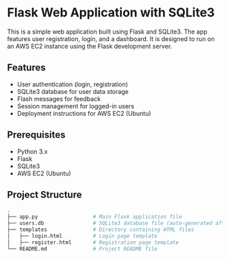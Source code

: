 # Flask Web Application with SQLite3

This is a simple web application built using Flask and SQLite3. The app features user registration, login, and a dashboard. It is designed to run on an AWS EC2 instance using the Flask development server.

## Features

- User authentication (login, registration)
- SQLite3 database for user data storage
- Flash messages for feedback
- Session management for logged-in users
- Deployment instructions for AWS EC2 (Ubuntu)

## Prerequisites

- Python 3.x
- Flask
- SQLite3
- AWS EC2 (Ubuntu)

## Project Structure

```bash
.
├── app.py                  # Main Flask application file
├── users.db                # SQLite3 database file (auto-generated after running the app)
├── templates               # Directory containing HTML files
│   ├── login.html          # Login page template
│   ├── register.html       # Registration page template
└── README.md               # Project README file
